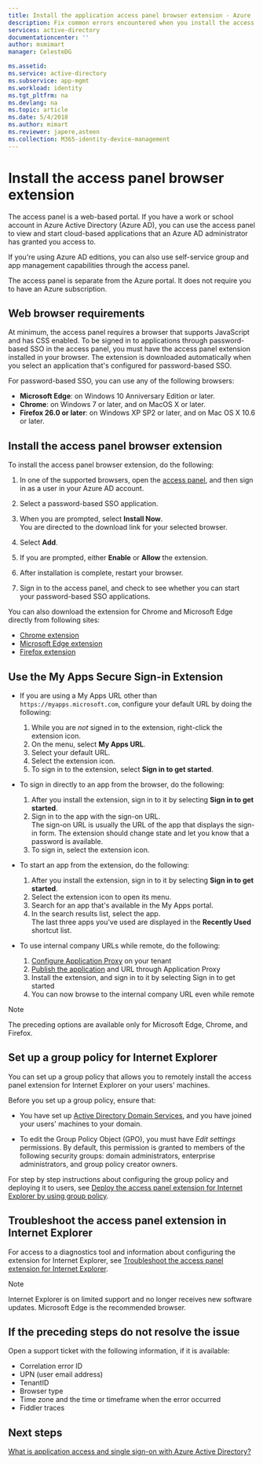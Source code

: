 ```yaml
---
title: Install the application access panel browser extension - Azure | Microsoft Docs
description: Fix common errors encountered when you install the access panel browser extension.
services: active-directory
documentationcenter: ''
author: msmimart
manager: CelesteDG

ms.assetid: 
ms.service: active-directory
ms.subservice: app-mgmt
ms.workload: identity
ms.tgt_pltfrm: na
ms.devlang: na
ms.topic: article
ms.date: 5/4/2018
ms.author: mimart
ms.reviewer: japere,asteen
ms.collection: M365-identity-device-management
---
```


# Install the access panel browser extension

The access panel is a web-based portal. If you have a work or school account in Azure Active Directory (Azure AD), you can use the access panel to view and start cloud-based applications that an Azure AD administrator has granted you access to. 

If you're using Azure AD editions, you can also use self-service group and app management capabilities through the access panel. 

The access panel is separate from the Azure portal. It does not require you to have an Azure subscription.

## Web browser requirements

At minimum, the access panel requires a browser that supports JavaScript and has CSS enabled. To be signed in to applications through password-based SSO in the access panel, you must have the access panel extension installed in your browser. The extension is downloaded automatically when you select an application that's configured for password-based SSO.

For password-based SSO, you can use any of the following browsers:

- **Microsoft Edge**: on Windows 10 Anniversary Edition or later. 
- **Chrome**: on Windows 7 or later, and on MacOS X or later.
- **Firefox 26.0 or later**: on Windows XP SP2 or later, and on Mac OS X 10.6 or later.

## Install the access panel browser extension

To install the access panel browser extension, do the following:

1.  In one of the supported browsers, open the [access panel](https://myapps.microsoft.com), and then sign in as a user in your Azure AD account.

2.  Select a password-based SSO application.

3.  When you are prompted, select **Install Now**.  
    You are directed to the download link for your selected browser. 
    
4.  Select **Add**.

5.  If you are prompted, either **Enable** or **Allow** the extension.

6.  After installation is complete, restart your browser.

7.  Sign in to the access panel, and check to see whether you can start your password-based SSO applications.

You can also download the extension for Chrome and Microsoft Edge directly from following sites:

- [Chrome extension](https://chrome.google.com/webstore/detail/access-panel-extension/ggjhpefgjjfobnfoldnjipclpcfbgbhl)
- [Microsoft Edge extension](https://www.microsoft.com/store/apps/9pc9sckkzk84)
- [Firefox extension](https://addons.mozilla.org/en-US/firefox/addon/access-panel-extension/)

## Use the My Apps Secure Sign-in Extension
* If you are using a My Apps URL other than `https://myapps.microsoft.com`, configure your default URL by doing the following:
   1. While you are *not* signed in to the extension, right-click the extension icon.
   2. On the menu, select **My Apps URL**.
   3. Select your default URL.
   4. Select the extension icon.
   5. To sign in to the extension, select **Sign in to get started**.

* To sign in directly to an app from the browser, do the following:
   1. After you install the extension, sign in to it by selecting **Sign in to get started**.
   2. Sign in to the app with the sign-on URL.  
       The sign-on URL is usually the URL of the app that displays the sign-in form.
       The extension should change state and let you know that a password is available.
   3. To sign in, select the extension icon.

* To start an app from the extension, do the following:
   1. After you install the extension, sign in to it by selecting **Sign in to get started**.
   2. Select the extension icon to open its menu.
   3. Search for an app that's available in the My Apps portal.
   4. In the search results list, select the app.  
       The last three apps you've used are displayed in the **Recently Used** shortcut list.
       
* To use internal company URLs while remote, do the following:
    1. [Configure Application Proxy](https://docs.microsoft.com/azure/active-directory/active-directory-application-proxy-enable) on your tenant
    2. [Publish the application](https://docs.microsoft.com/azure/active-directory/application-proxy-publish-azure-portal) and URL through Application Proxy
    3. Install the extension, and sign in to it by selecting Sign in to get started
    4. You can now browse to the internal company URL even while remote

> [!NOTE]
> The preceding options are available only for Microsoft Edge, Chrome, and Firefox.

## Set up a group policy for Internet Explorer

You can set up a group policy that allows you to remotely install the access panel extension for Internet Explorer on your users' machines.

Before you set up a group policy, ensure that:

-   You have set up [Active Directory Domain Services](https://msdn.microsoft.com/library/aa362244%28v=vs.85%29.aspx), and you have joined your users' machines to your domain.

-   To edit the Group Policy Object (GPO), you must have *Edit settings* permissions. By default, this permission is granted to members of the following security groups: domain administrators, enterprise administrators, and group policy creator owners.

For step by step instructions about configuring the group policy and deploying it to users, see [Deploy the access panel extension for Internet Explorer by using group policy](deploy-access-panel-browser-extension.md).

## Troubleshoot the access panel extension in Internet Explorer

For access to a diagnostics tool and information about configuring the extension for Internet Explorer, see [Troubleshoot the access panel extension for Internet Explorer](manage-access-panel-browser-extension.md).

> [!NOTE]
> Internet Explorer is on limited support and no longer receives new software updates. Microsoft Edge is the recommended browser.

## If the preceding steps do not resolve the issue

Open a support ticket with the following information, if it is available:

-   Correlation error ID
-   UPN (user email address)
-   TenantID
-   Browser type
-   Time zone and the time or timeframe when the error occurred
-   Fiddler traces

## Next steps
[What is application access and single sign-on with Azure Active Directory?](what-is-single-sign-on.md)
